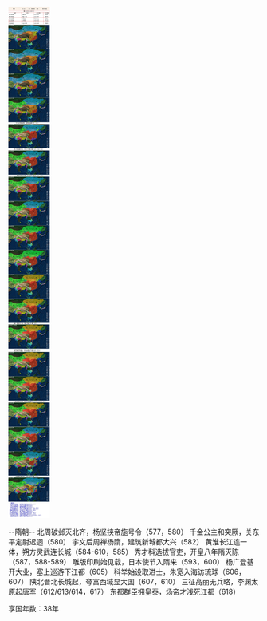 ![](./1.jpg)

--隋朝--
北周破邺灭北齐，杨坚挟帝施号令（577，580）
千金公主和突厥，关东平定尉迟迥（580）
宇文后周禅杨隋，建筑新城都大兴（582）
黄淮长江连一体，朔方灵武连长城（584-610，585）
秀才科选拔官吏，开皇八年隋灭陈（587，588-589）
雕版印刷始见载，日本使节入隋来（593，600）
杨广登基开大业，塞上巡游下江都（605）
科举始设取进士，朱宽入海访琉球（606，607）
陕北晋北长城起，夸富西域显大国（607，610）
三征高丽无兵略，李渊太原起唐军（612/613/614，617）
东都群臣拥皇泰，炀帝才浅死江都（618）


享国年数：38年
